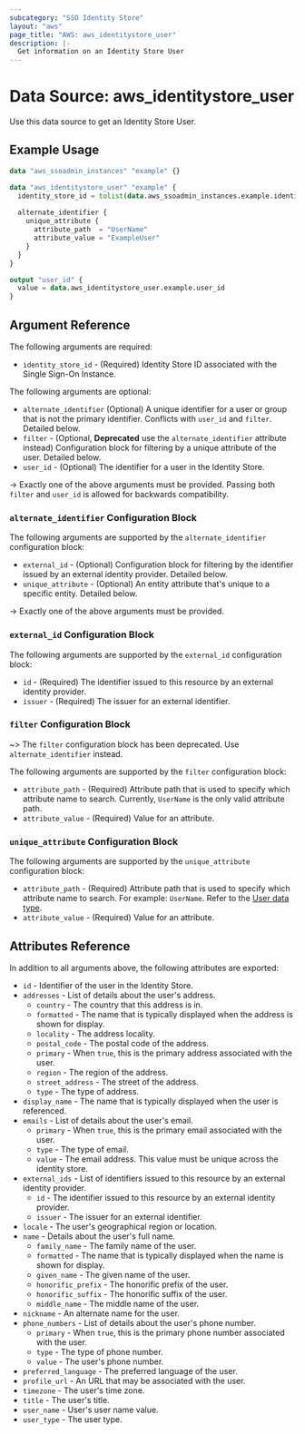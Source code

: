 ```yaml
---
subcategory: "SSO Identity Store"
layout: "aws"
page_title: "AWS: aws_identitystore_user"
description: |-
  Get information on an Identity Store User
---
```


# Data Source: aws_identitystore_user

Use this data source to get an Identity Store User.

## Example Usage

```terraform
data "aws_ssoadmin_instances" "example" {}

data "aws_identitystore_user" "example" {
  identity_store_id = tolist(data.aws_ssoadmin_instances.example.identity_store_ids)[0]
  
  alternate_identifier {
    unique_attribute {
      attribute_path  = "UserName"
      attribute_value = "ExampleUser"
    }
  }
}

output "user_id" {
  value = data.aws_identitystore_user.example.user_id
}
```

## Argument Reference

The following arguments are required:

* `identity_store_id` - (Required) Identity Store ID associated with the Single Sign-On Instance.

The following arguments are optional:

* `alternate_identifier` (Optional) A unique identifier for a user or group that is not the primary identifier. Conflicts with `user_id` and `filter`. Detailed below.
* `filter` - (Optional, **Deprecated** use the `alternate_identifier` attribute instead) Configuration block for filtering by a unique attribute of the user. Detailed below.
* `user_id` - (Optional) The identifier for a user in the Identity Store.

-> Exactly one of the above arguments must be provided. Passing both `filter` and `user_id` is allowed for backwards compatibility.

### `alternate_identifier` Configuration Block

The following arguments are supported by the `alternate_identifier` configuration block:

* `external_id` - (Optional) Configuration block for filtering by the identifier issued by an external identity provider. Detailed below.
* `unique_attribute` - (Optional) An entity attribute that's unique to a specific entity. Detailed below.

-> Exactly one of the above arguments must be provided.

### `external_id` Configuration Block

The following arguments are supported by the `external_id` configuration block:

* `id` - (Required) The identifier issued to this resource by an external identity provider.
* `issuer` - (Required) The issuer for an external identifier.

### `filter` Configuration Block

~> The `filter` configuration block has been deprecated. Use `alternate_identifier` instead.

The following arguments are supported by the `filter` configuration block:

* `attribute_path` - (Required) Attribute path that is used to specify which attribute name to search. Currently, `UserName` is the only valid attribute path.
* `attribute_value` - (Required) Value for an attribute.

### `unique_attribute` Configuration Block

The following arguments are supported by the `unique_attribute` configuration block:

* `attribute_path` - (Required) Attribute path that is used to specify which attribute name to search. For example: `UserName`. Refer to the [User data type](https://docs.aws.amazon.com/singlesignon/latest/IdentityStoreAPIReference/API_User.html).
* `attribute_value` - (Required) Value for an attribute.

## Attributes Reference

In addition to all arguments above, the following attributes are exported:

* `id` - Identifier of the user in the Identity Store.
* `addresses` - List of details about the user's address.
    * `country` - The country that this address is in.
    * `formatted` - The name that is typically displayed when the address is shown for display.
    * `locality` - The address locality.
    * `postal_code` - The postal code of the address.
    * `primary` - When `true`, this is the primary address associated with the user.
    * `region` - The region of the address.
    * `street_address` - The street of the address.
    * `type` - The type of address.
* `display_name` - The name that is typically displayed when the user is referenced.
* `emails` - List of details about the user's email.
    * `primary` - When `true`, this is the primary email associated with the user.
    * `type` - The type of email.
    * `value` - The email address. This value must be unique across the identity store.
* `external_ids` - List of identifiers issued to this resource by an external identity provider.
    * `id` - The identifier issued to this resource by an external identity provider.
    * `issuer` - The issuer for an external identifier.
* `locale` - The user's geographical region or location.
* `name` - Details about the user's full name.
    * `family_name` - The family name of the user.
    * `formatted` - The name that is typically displayed when the name is shown for display.
    * `given_name` - The given name of the user.
    * `honorific_prefix` - The honorific prefix of the user.
    * `honorific_suffix` - The honorific suffix of the user.
    * `middle_name` - The middle name of the user.
* `nickname` - An alternate name for the user.
* `phone_numbers` - List of details about the user's phone number.
    * `primary` - When `true`, this is the primary phone number associated with the user.
    * `type` - The type of phone number.
    * `value` - The user's phone number.
* `preferred_language` - The preferred language of the user.
* `profile_url` - An URL that may be associated with the user.
* `timezone` - The user's time zone.
* `title` - The user's title.
* `user_name` - User's user name value.
* `user_type` - The user type.
